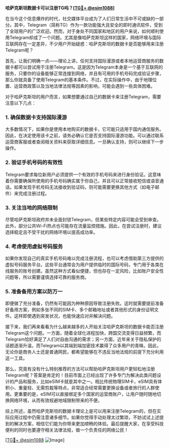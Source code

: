 **哈萨克斯坦数据卡可以注册TG吗？[[TG💪+ @esim1088](https://t.me/s/esim1088)]**

在当今这个信息爆炸的时代，社交媒体平台成为了人们日常生活中不可或缺的一部分。其中，Telegram（简称TG）作为一款功能强大且安全的即时通讯软件，受到了全球用户的广泛欢迎。然而，对于身处不同国家和地区的用户来说，如何顺利使用Telegram却成了一个问题。尤其是像哈萨克斯坦这样的国家，网络环境与国际互联网存在一定差异，不少用户开始疑惑：哈萨克斯坦的数据卡是否能够用来注册Telegram呢？

首先，让我们明确一点——理论上讲，任何支持国际漫游或者本地运营商服务的数据卡都可以尝试用于注册Telegram。这是因为Telegram本身是一个基于互联网的服务，只要你的设备能够正常连接到网络，并且有可用的手机号码完成验证步骤，那么你就具备了使用Telegram的基本条件。不过，在实际操作中，由于地理位置、运营商政策以及当地法律法规等因素的影响，可能会遇到一些具体困难。

对于哈萨克斯坦的用户而言，如果想要通过自己的数据卡来注册Telegram，需要注意以下几点：

### **1. 确保数据卡支持国际漫游**
大多数情况下，如果你是使用本地购买的数据卡，它可能只适用于国内通信服务。因此，在决定使用该卡之前，请务必确认它是否支持国际漫游功能。可以通过联系运营商客服或者查阅相关资料来获取详细信息。一旦确认支持，则可以继续下一步操作。

### **2. 验证手机号码的有效性**
Telegram要求每位新用户必须提供一个有效的手机号码来进行身份验证。这意味着你需要确保所使用的手机号码确实属于你自己，并且可以正常接收短信或语音通话。如果发现手机号码无法接收到验证码，则可能需要更换其他方式（如电子邮件）来完成注册过程。

### **3. 关注当地的网络限制**
尽管哈萨克斯坦政府并未全面封锁Telegram，但某些特定内容可能会受到审查。此外，部分公共Wi-Fi热点也可能存在流量监控措施。因此，在尝试注册时，建议选择稳定且不受干扰的网络环境以提高成功率。

### **4. 考虑使用虚拟号码服务**
如果你发现自己的真实手机号码难以完成注册流程，也可以考虑借助第三方提供的虚拟号码服务平台。这些平台通常会为用户提供临时的国际号码，专门用于各类在线服务的账号创建。虽然这种方式看似便捷，但也存在一定风险，比如账户安全性问题等，所以需要谨慎选择可靠的服务商。

### **5. 准备备用方案以防万一**
即便做了充分准备，仍然有可能因为种种原因导致注册失败。这时就需要提前准备好备用方案，例如多张不同的SIM卡、多个邮箱地址或者其他形式的身份证明文件。这样即使遇到突发状况，也能快速应对并解决问题。

接下来，我们再来看看为什么越来越多的人开始关注哈萨克斯坦的数据卡能否注册Telegram这个问题。一方面，随着全球化进程加快，跨国交流变得日益频繁，而Telegram恰好满足了人们对自由沟通的需求；另一方面，近年来关于隐私保护的话题逐渐升温，而Telegram以其端到端加密技术赢得了众多用户的青睐。因此，无论你是商务人士还是普通网民，都希望能够在不违反当地法规的前提下充分利用这一工具。

那么，究竟有没有什么特别推荐的方法可以帮助哈萨克斯坦用户更轻松地注册Telegram呢？答案是肯定的！目前市面上已经出现了许多专门为解决此类问题设计的产品和服务，比如eSIM卡就是其中之一。相比传统物理SIM卡，eSIM具有体积小、重量轻、无需剪裁等特点，非常适合经常需要更换设备或者旅行的人群使用。更重要的是，eSIM可以直接绑定多个国家的运营商账户，让用户随时随地切换网络环境，从而有效规避地域限制带来的不便。

综上所述，虽然哈萨克斯坦的数据卡理论上是可以用来注册Telegram的，但在实际应用过程中仍需注意诸多细节。如果你觉得手动处理太过繁琐，不妨试试上述提到的解决方案，相信它们能为你带来更加顺畅的体验。最后提醒大家，在享受科技便利的同时也要遵守相关法律法规，做一个负责任的网络公民！

[[TG💪+ @esim1088](https://t.me/s/esim1088) ![Image](https://i.postimg.cc/4NQfJmqS/Snipaste-2025-05-13-00-14-12.png)]
